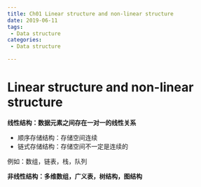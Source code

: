 ```yaml
---
title: Ch01 Linear structure and non-linear structure
date: 2019-06-11
tags:
 - Data structure
categories:
 - Data structure

---
```


# Linear structure and non-linear structure



**线性结构：数据元素之间存在一对一的线性关系**

- 顺序存储结构：存储空间连续
- 链式存储结构：存储空间不一定是连续的

例如：数组，链表，栈，队列

**非线性结构：多维数组，广义表，树结构，图结构**

